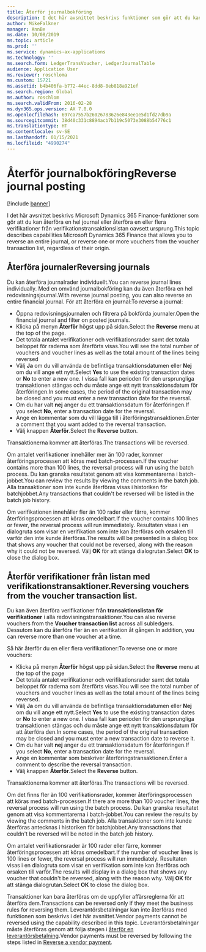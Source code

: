 ```yaml
---
title: Återför journalbokföring
description: I det här avsnittet beskrivs funktioner som gör att du kan återföra verifikationer från en verifikationstransaktionslista eller från ekonomiska journaler.
author: MikeFalkner
manager: AnnBe
ms.date: 10/08/2019
ms.topic: article
ms.prod: ''
ms.service: dynamics-ax-applications
ms.technology: ''
ms.search.form: LedgerTransVoucher, LedgerJournalTable
audience: Application User
ms.reviewer: roschloma
ms.custom: 15721
ms.assetid: b4b406fa-b772-44ec-8dd8-8eb818a921ef
ms.search.region: Global
ms.author: roschlom
ms.search.validFrom: 2016-02-28
ms.dyn365.ops.version: AX 7.0.0
ms.openlocfilehash: 697ca7557b26026783626e843ee1e5d1fd27db9a
ms.sourcegitcommit: 38d40c331c8894acb7b119c5073e3088b54776c1
ms.translationtype: HT
ms.contentlocale: sv-SE
ms.lasthandoff: 01/15/2021
ms.locfileid: "4990274"
---
```

# <a name="reverse-journal-posting"></a><span data-ttu-id="18a49-103">Återför journalbokföring</span><span class="sxs-lookup"><span data-stu-id="18a49-103">Reverse journal posting</span></span>

[!include [banner](../includes/banner.md)]

<span data-ttu-id="18a49-104">I det här avsnittet beskrivs Microsoft Dynamics 365 Finance-funktioner som gör att du kan återföra en hel journal eller återföra en eller flera verifikationer från verifikationstransaktionslistan oavsett ursprung.</span><span class="sxs-lookup"><span data-stu-id="18a49-104">This topic describes capabilities Microsoft Dynamics 365 Finance that allows you to reverse an entire journal, or reverse one or more vouchers from the voucher transaction list, regardless of their origin.</span></span> 

## <a name="reversing-journals"></a><span data-ttu-id="18a49-105">Återföra journaler</span><span class="sxs-lookup"><span data-stu-id="18a49-105">Reversing journals</span></span>

<span data-ttu-id="18a49-106">Du kan återföra journalrader individuellt.</span><span class="sxs-lookup"><span data-stu-id="18a49-106">You can reverse journal lines individually.</span></span> <span data-ttu-id="18a49-107">Med en omvänd journalbokföring kan du även återföra en hel redovisningsjournal.</span><span class="sxs-lookup"><span data-stu-id="18a49-107">With reverse journal posting, you can also reverse an entire financial journal.</span></span> <span data-ttu-id="18a49-108">För att återföra en journal:</span><span class="sxs-lookup"><span data-stu-id="18a49-108">To reverse a journal:</span></span> 

- <span data-ttu-id="18a49-109">Öppna redovisningsjournalen och filtrera på bokförda journaler.</span><span class="sxs-lookup"><span data-stu-id="18a49-109">Open the financial journal and filter on posted journals.</span></span>
- <span data-ttu-id="18a49-110">Klicka på menyn **Återför** högst upp på sidan.</span><span class="sxs-lookup"><span data-stu-id="18a49-110">Select the **Reverse** menu at the top of the page.</span></span>
- <span data-ttu-id="18a49-111">Det totala antalet verifikationer och verifikationsrader samt det totala beloppet för raderna som återförts visas.</span><span class="sxs-lookup"><span data-stu-id="18a49-111">You will see the total number of vouchers and voucher lines as well as the total amount of the lines being reversed</span></span>
- <span data-ttu-id="18a49-112">Välj **Ja** om du vill använda de befintliga transaktionsdatumen eller **Nej** om du vill ange ett nytt.</span><span class="sxs-lookup"><span data-stu-id="18a49-112">Select **Yes** to use the existing transaction dates or **No** to enter a new one.</span></span> <span data-ttu-id="18a49-113">I vissa fall kan perioden för den ursprungliga transaktionen stängas och du måste ange ett nytt transaktionsdatum för återföringen.</span><span class="sxs-lookup"><span data-stu-id="18a49-113">In some cases, the period of the original transaction may be closed and you must enter a new transaction date for the reversal.</span></span>
- <span data-ttu-id="18a49-114">Om du har valt **nej** anger du ett transaktionsdatum för återföringen.</span><span class="sxs-lookup"><span data-stu-id="18a49-114">If you select **No**, enter a transaction date for the reversal.</span></span> 
- <span data-ttu-id="18a49-115">Ange en kommentar som du vill lägga till i återföringstransaktionen.</span><span class="sxs-lookup"><span data-stu-id="18a49-115">Enter a comment that you want added to the reversal transaction.</span></span>
- <span data-ttu-id="18a49-116">Välj knappen **Återför**.</span><span class="sxs-lookup"><span data-stu-id="18a49-116">Select the **Reverse** button.</span></span>

<span data-ttu-id="18a49-117">Transaktionerna kommer att återföras.</span><span class="sxs-lookup"><span data-stu-id="18a49-117">The transactions will be reversed.</span></span> 

<span data-ttu-id="18a49-118">Om antalet verifikationer innehåller mer än 100 rader, kommer återföringsprocessen att köras med batch-processen.</span><span class="sxs-lookup"><span data-stu-id="18a49-118">If the voucher contains more than 100 lines, the reversal process will run using the batch process.</span></span> <span data-ttu-id="18a49-119">Du kan granska resultatet genom att visa kommentarerna i batch-jobbet.</span><span class="sxs-lookup"><span data-stu-id="18a49-119">You can review the results by viewing the comments in the batch job.</span></span> <span data-ttu-id="18a49-120">Alla transaktioner som inte kunde återföras visas i historiken för batchjobbet.</span><span class="sxs-lookup"><span data-stu-id="18a49-120">Any transactions that couldn't be reversed will be listed in the batch job history.</span></span>

<span data-ttu-id="18a49-121">Om verifikationen innehåller fler än 100 rader eller färre, kommer återföringsprocessen att köras omedelbart.</span><span class="sxs-lookup"><span data-stu-id="18a49-121">If the voucher contains 100 lines or fewer, the reversal process will run immediately.</span></span> <span data-ttu-id="18a49-122">Resultaten visas i en dialogruta som visar en verifikation som inte kan återföras och orsaken till varför den inte kunde återföras.</span><span class="sxs-lookup"><span data-stu-id="18a49-122">The results will be presented in a dialog box that shows any voucher that could not be reversed, along with the reason why it could not be reversed.</span></span> <span data-ttu-id="18a49-123">Välj **OK** för att stänga dialogrutan.</span><span class="sxs-lookup"><span data-stu-id="18a49-123">Select **OK** to close the dialog box.</span></span>

## <a name="reversing-vouchers-from-the-voucher-transaction-list"></a><span data-ttu-id="18a49-124">Återför verifikationer från listan med verifikationstransaktioner.</span><span class="sxs-lookup"><span data-stu-id="18a49-124">Reversing vouchers from the voucher transaction list.</span></span> 

<span data-ttu-id="18a49-125">Du kan även återföra verifikationer från **transaktionslistan för verifikationer** i alla redovisningstransaktioner.</span><span class="sxs-lookup"><span data-stu-id="18a49-125">You can also reverse vouchers from the **Voucher transaction list** across all subledgers.</span></span> <span data-ttu-id="18a49-126">Dessutom kan du återföra fler än en verifikation åt gången.</span><span class="sxs-lookup"><span data-stu-id="18a49-126">In addition, you can reverse more than one voucher at a time.</span></span> 

<span data-ttu-id="18a49-127">Så här återför du en eller flera verifikationer:</span><span class="sxs-lookup"><span data-stu-id="18a49-127">To reverse one or more vouchers:</span></span> 

- <span data-ttu-id="18a49-128">Klicka på menyn **Återför** högst upp på sidan.</span><span class="sxs-lookup"><span data-stu-id="18a49-128">Select the **Reverse** menu at the top of the page</span></span>
- <span data-ttu-id="18a49-129">Det totala antalet verifikationer och verifikationsrader samt det totala beloppet för raderna som återförts visas.</span><span class="sxs-lookup"><span data-stu-id="18a49-129">You will see the total number of vouchers and voucher lines as well as the total amount of the lines being reversed.</span></span>
- <span data-ttu-id="18a49-130">Välj **Ja** om du vill använda de befintliga transaktionsdatumen eller **Nej** om du vill ange ett nytt.</span><span class="sxs-lookup"><span data-stu-id="18a49-130">Select **Yes** to use the existing transaction dates or **No** to enter a new one.</span></span> <span data-ttu-id="18a49-131">I vissa fall kan perioden för den ursprungliga transaktionen stängas och du måste ange ett nytt transaktionsdatum för att återföra den.</span><span class="sxs-lookup"><span data-stu-id="18a49-131">In some cases, the period of the original transaction may be closed and you must enter a new transaction date to reverse it.</span></span>
- <span data-ttu-id="18a49-132">Om du har valt **nej** anger du ett transaktionsdatum för återföringen.</span><span class="sxs-lookup"><span data-stu-id="18a49-132">If you select **No**, enter a transaction date for the reversal.</span></span> 
- <span data-ttu-id="18a49-133">Ange en kommentar som beskriver återföringstransaktionen.</span><span class="sxs-lookup"><span data-stu-id="18a49-133">Enter a comment to describe the reversal transaction.</span></span>
- <span data-ttu-id="18a49-134">Välj knappen **Återför**.</span><span class="sxs-lookup"><span data-stu-id="18a49-134">Select the **Reverse** button.</span></span>

<span data-ttu-id="18a49-135">Transaktionerna kommer att återföras.</span><span class="sxs-lookup"><span data-stu-id="18a49-135">The transactions will be reversed.</span></span> 

<span data-ttu-id="18a49-136">Om det finns fler än 100 verifikationsrader, kommer återföringsprocessen att köras med batch-processen.</span><span class="sxs-lookup"><span data-stu-id="18a49-136">If there are more than 100 voucher lines, the reversal process will run using the batch process.</span></span> <span data-ttu-id="18a49-137">Du kan granska resultatet genom att visa kommentarerna i batch-jobbet.</span><span class="sxs-lookup"><span data-stu-id="18a49-137">You can review the results by viewing the comments in the batch job.</span></span> <span data-ttu-id="18a49-138">Alla transaktioner som inte kunde återföras antecknas i historiken för batchjobbet.</span><span class="sxs-lookup"><span data-stu-id="18a49-138">Any transactions that couldn't be reversed will be noted in the batch job history.</span></span>

<span data-ttu-id="18a49-139">Om antalet verifikationsrader är 100 rader eller färre, kommer återföringsprocessen att köras omedelbart.</span><span class="sxs-lookup"><span data-stu-id="18a49-139">If the number of voucher lines is 100 lines or fewer, the reversal process will run immediately.</span></span> <span data-ttu-id="18a49-140">Resultaten visas i en dialogruta som visar en verifikation som inte kan återföras och orsaken till varför.</span><span class="sxs-lookup"><span data-stu-id="18a49-140">The results will display in a dialog box that shows any voucher that couldn't be reversed, along with the reason why.</span></span> <span data-ttu-id="18a49-141">Välj **OK** för att stänga dialogrutan.</span><span class="sxs-lookup"><span data-stu-id="18a49-141">Select **OK** to close the dialog box.</span></span>

<span data-ttu-id="18a49-142">Transaktioner kan bara återföras om de uppfyller affärsreglerna för att återföra dem.</span><span class="sxs-lookup"><span data-stu-id="18a49-142">Transactions can be reversed only if they meet the business rules for reversing them.</span></span> <span data-ttu-id="18a49-143">Leverantörsbetalningar kan inte återföras med funktionen som beskrivs i det här avsnittet.</span><span class="sxs-lookup"><span data-stu-id="18a49-143">Vendor payments cannot be reversed using the capability described in this topic.</span></span> <span data-ttu-id="18a49-144">Leverantörsbetalningar måste återföras genom att följa stegen i [återför en leverantörsbetalning](https://docs.microsoft.com/dynamics365/finance/accounts-payable/reverse-vendor-payment).</span><span class="sxs-lookup"><span data-stu-id="18a49-144">Vendor payments must be reversed by following the steps listed in [Reverse a vendor payment](https://docs.microsoft.com/dynamics365/finance/accounts-payable/reverse-vendor-payment).</span></span>

